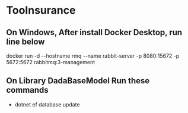 # TooInsurance

## On Windows, After install Docker Desktop, run line below
docker run -d --hostname rmq --name rabbit-server -p 8080:15672 -p 5672:5672 rabbitmq:3-management

## On Library DadaBaseModel Run these commands 
 - dotnet ef database update
